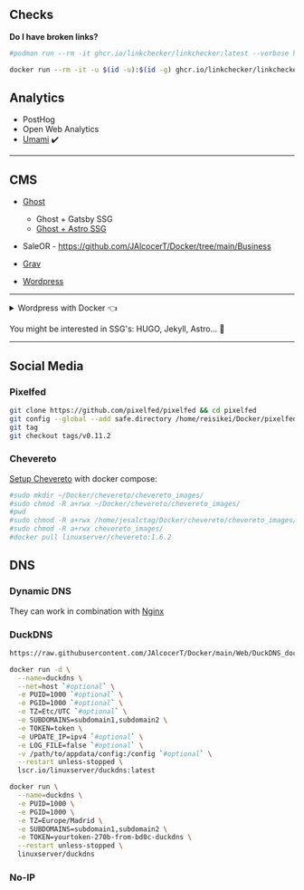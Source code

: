 ## Checks


**Do I have broken links?**

```sh
#podman run --rm -it ghcr.io/linkchecker/linkchecker:latest --verbose https://fossengineer.com > linkchecker_output.txt

docker run --rm -it -u $(id -u):$(id -g) ghcr.io/linkchecker/linkchecker:latest --verbose https://www.example.com
```

## Analytics

* PostHog
* Open Web Analytics
* [Umami](https://fossengineer.com/selfhosting-umami-with-docker/) :heavy_check_mark:


---

## CMS

* [Ghost](https://fossengineer.com/selfhosting-ghost-docker/)
  * Ghost + Gatsby SSG
  * [Ghost + Astro SSG](https://jalcocert.github.io/JAlcocerT/ghost-cms-for-astro/)

* SaleOR - https://github.com/JAlcocerT/Docker/tree/main/Business

* [Grav](https://fossengineer.com/selfhosting-grav-docker/)
* [Wordpress](https://fossengineer.com/selfhosting-wordpress-docker/)

---

<details>
  <summary>Wordpress with Docker 👈</summary>
  &nbsp;

*  Ubuntu single site :heavy_check_mark:


```sh
#wget  -cO - https://raw.githubusercontent.com/reisikei/docker/main/Web/Wordpress > wp.sh && chmod 775 wp.sh && sudo ./wp.sh
```

Remember to check the latest WP image available with apache and php to avoid compatibility problems with themes and plugins.

* <https://hub.docker.com/_/wordpress>

If you need to upload with the plug in 'All-in-One-WP Migration' a file bigger than 2MB, you will need:

Edit .htaccess file

```
php_value upload_max_filesize 128M
php_value post_max_size 128M
php_value memory_limit 256M
php_value max_execution_time 300
php_value max_input_time 300
```
Edit wp-config.php file
```
@ini_set( 'upload_max_filesize' , '128M' );
@ini_set( 'post_max_size', '128M');
@ini_set( 'memory_limit', '256M' );
@ini_set( 'max_execution_time', '300' );
@ini_set( 'max_input_time', '300' );
```

* Wordpress RPi single site :heavy_check_mark:

```
#Wordpress RPi Docker compose.yml
sudo docker-compose up -d
```

</details>

You might be interested in SSG's: HUGO, Jekyll, Astro... 🤘

---

## Social Media

### Pixelfed

```sh
git clone https://github.com/pixelfed/pixelfed && cd pixelfed
git config --global --add safe.directory /home/reisikei/Docker/pixelfed
git tag
git checkout tags/v0.11.2
```

### Chevereto

[Setup Chevereto](https://fossengineer.com/selfhosting-chevereto-docker/) with docker compose:

```sh
#sudo mkdir ~/Docker/chevereto/chevereto_images/
#sudo chmod -R a+rwx ~/Docker/chevereto/chevereto_images/
#pwd
#sudo chmod -R a+rwx /home/jesalctag/Docker/chevereto/chevereto_images/
#sudo chmod -R a+rwx chevereto_images/
#docker pull linuxserver/chevereto:1.6.2
```

## DNS

### Dynamic DNS

They can work in combination with [Nginx](https://github.com/JAlcocerT/Docker/blob/main/Security/nginx_docker_compose.yaml)

### DuckDNS 

```sh
https://raw.githubusercontent.com/JAlcocerT/Docker/main/Web/DuckDNS_docker_compose.yaml
```


```sh
docker run -d \
  --name=duckdns \
  --net=host `#optional` \
  -e PUID=1000 `#optional` \
  -e PGID=1000 `#optional` \
  -e TZ=Etc/UTC `#optional` \
  -e SUBDOMAINS=subdomain1,subdomain2 \
  -e TOKEN=token \
  -e UPDATE_IP=ipv4 `#optional` \
  -e LOG_FILE=false `#optional` \
  -v /path/to/appdata/config:/config `#optional` \
  --restart unless-stopped \
  lscr.io/linuxserver/duckdns:latest
```

```sh
docker run \
  --name=duckdns \
  -e PUID=1000 \
  -e PGID=1000 \
  -e TZ=Europe/Madrid \
  -e SUBDOMAINS=subdomain1,subdomain2 \
  -e TOKEN=yourtoken-270b-from-bd0c-duckdns \
  --restart unless-stopped \
  linuxserver/duckdns
  ```


### No-IP